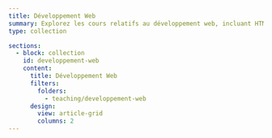 ```yaml
---
title: Développement Web
summary: Explorez les cours relatifs au développement web, incluant HTML, CSS, JavaScript et plus encore.
type: collection

sections:
  - block: collection
    id: developpement-web
    content:
      title: Développement Web
      filters:
        folders:
          - teaching/developpement-web
      design:
        view: article-grid
        columns: 2
---
```

